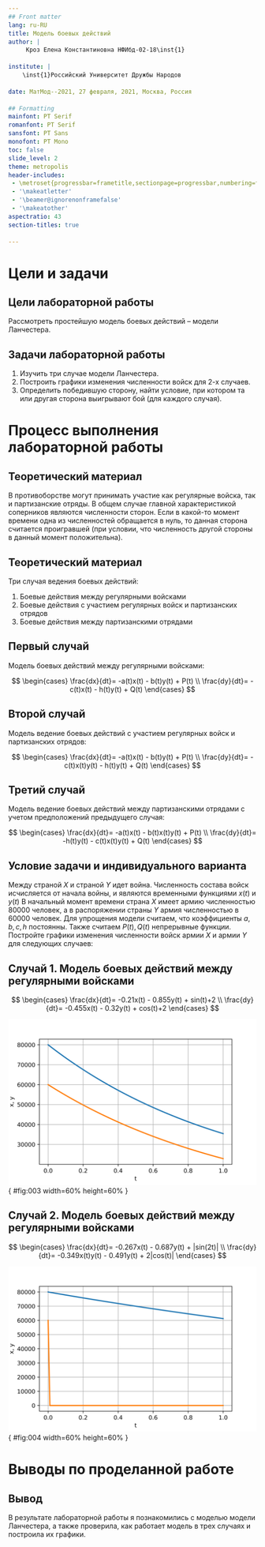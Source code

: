```yaml
---
## Front matter
lang: ru-RU
title: Модель боевых действий
author: |
	 Кроз Елена Константиновна НФИбд-02-18\inst{1}

institute: |
	\inst{1}Российский Университет Дружбы Народов

date: МатМод--2021, 27 февраля, 2021, Москва, Россия

## Formatting
mainfont: PT Serif
romanfont: PT Serif
sansfont: PT Sans
monofont: PT Mono
toc: false
slide_level: 2
theme: metropolis
header-includes: 
 - \metroset{progressbar=frametitle,sectionpage=progressbar,numbering=fraction}
 - '\makeatletter'
 - '\beamer@ignorenonframefalse'
 - '\makeatother'
aspectratio: 43
section-titles: true

---
```


# Цели и задачи

## Цели лабораторной работы

Рассмотреть простейшую модель боевых действий – модели Ланчестера. 

## Задачи лабораторной работы

1. Изучить три случае модели Ланчестера.
2. Построить графики изменения численности войск для 2-х случаев.
3. Определить победившую сторону, найти условие,
при котором та или другая сторона выигрывают бой (для каждого случая).

# Процесс выполнения лабораторной работы

## Теоретический материал

В противоборстве могут принимать участие как регулярные войска,
так и партизанские отряды. В общем случае главной характеристикой соперников
являются численности сторон. Если в какой-то момент времени одна из
численностей обращается в нуль, то данная сторона считается проигравшей (при
условии, что численность другой стороны в данный момент положительна).

## Теоретический материал 

Три случая ведения боевых действий: 

1. Боевые действия между регулярными войсками
2. Боевые действия с участием регулярных войск и партизанских отрядов
3. Боевые действия между партизанскими отрядами 

## Первый случай 

Модель боевых действий между регулярными войсками:

$$
 \begin{cases}
	\frac{dx}{dt}= -a(t)x(t) - b(t)y(t) + P(t)
	\\   
	\frac{dy}{dt}= -c(t)x(t) - h(t)y(t) + Q(t)
 \end{cases}
$$


## Второй случай

Модель ведение боевых действий с участием регулярных войск и
партизанских отрядов:

$$
 \begin{cases}
	\frac{dx}{dt}= -a(t)x(t) - b(t)y(t) + P(t)
	\\   
	\frac{dy}{dt}= -c(t)x(t)y(t) - h(t)y(t) + Q(t)
 \end{cases}
$$

## Третий случай 

Модель ведение боевых действий между партизанскими отрядами с учетом предположений предыдущего случая:

$$
 \begin{cases}
	\frac{dx}{dt}= -a(t)x(t) - b(t)x(t)y(t) + P(t)
	\\   
	\frac{dy}{dt}= -h(t)y(t) - c(t)x(t)y(t) + Q(t)
 \end{cases}
$$


## Условие задачи и индивидуального варианта

Между страной $X$ и страной $Y$ идет война. Численность состава войск исчисляется от начала войны, и являются временными функциями $x(t)$ и $y(t)$
В начальный момент времени страна $X$ имеет армию численностью 80000 человек, а в распоряжении страны $Y$ армия численностью в 60000 человек.
Для упрощения модели считаем, что коэффициенты $a, b, c, h$ постоянны. 
Также считаем $P(t), Q(t)$ непрерывные функции.
Постройте графики изменения численности войск армии $X$ и армии $Y$ для следующих случаев:

## Случай 1. Модель боевых действий между регулярными войсками

$$
 \begin{cases}
	\frac{dx}{dt}= -0.21x(t) - 0.855y(t) + sin(t)+2
	\\   
	\frac{dy}{dt}= -0.455x(t) - 0.32y(t) + cos(t)+2
 \end{cases}
$$

![График численности для случая 1](image/1.png){ #fig:003 width=60% height=60% }


## Случай 2. Модель боевых действий между регулярными войсками

$$
 \begin{cases}
	\frac{dx}{dt}= -0.267x(t) - 0.687y(t) + |sin(2t)|
	\\   
	\frac{dy}{dt}= -0.349x(t)y(t) - 0.491y(t) + 2|cos(t)|
 \end{cases}
$$

![График численности для случая 2](image/2.png){ #fig:004 width=60% height=60% }


# Выводы по проделанной работе

## Вывод

В результате лабораторной работы я познакомились с моделью модели Ланчестера, а также
проверила, как работает модель в трех случаях и построила их графики.